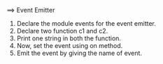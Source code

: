 
==> Event Emitter

1. Declare the module events for the event emitter.
2. Declare two function c1 and c2.
3. Print one string in both the function.
4. Now, set the event using on method.
5. Emit the event by giving the name of event.

